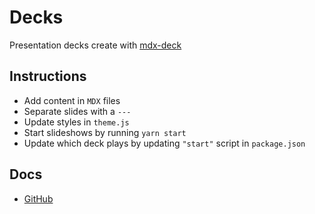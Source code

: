 # Decks

Presentation decks create with [mdx-deck](https://mdx-deck.jxnblk.com)

## Instructions

- Add content in `MDX` files
- Separate slides with a `---`
- Update styles in `theme.js`
- Start slideshows by running `yarn start`
- Update which deck plays by updating `"start"` script in `package.json`

## Docs

- [GitHub](https://github.com/jxnblk/mdx-deck])